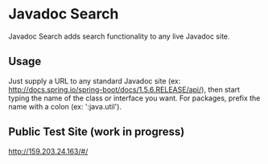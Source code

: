 # Javadoc Search

Javadoc Search adds search functionality to any live Javadoc site.

## Usage

Just supply a URL to any standard Javadoc site (ex: http://docs.spring.io/spring-boot/docs/1.5.6.RELEASE/api/), then start typing the name of the class or interface you want. For packages, prefix the name with a colon (ex: ':java.util').

## Public Test Site (work in progress)

http://159.203.24.163/#/
